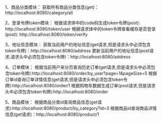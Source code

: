 
1、商品分类模块：
获取所有商品分类信息(get)：http://localhost:8080/category/all

2、登录令牌token模块：
根据请求体中的code码生成token令牌(post):  http://localhost:8080/token/user
根据请求体中的token令牌查看缓存是否登录(post):  http://localhost:8080/token/verify

3、地址信息模块：
获取当前用户的地址信息(get请求,但是请求头中必须包含token令牌)：http://localhost:8080/address
更新当前用户的地址信息(post请求,请求头中必须包含token令牌)：http://localhost:8080/address

4、订单模块：
根据当前用户来分页查询历史订单(get请求,但是请求头中必须包含token令牌):http://localhost:8080/order/by_user?page=1&pageSize=5
根据订单id查询订单详情信息(get请求,但是请求头中必须包含token令牌):http://localhost:8080/order/1
根据购物车数据生成订单(post请求,但是请求头中必须包含token令牌):http://localhost:8080/order

5、商品模块：
根据商品分类id查询商品信息(get请求):http://localhost:8080/product/by_category?id=3
根据商品id查询商品详情信息(get请求)：http://localhost:8080/product/1
